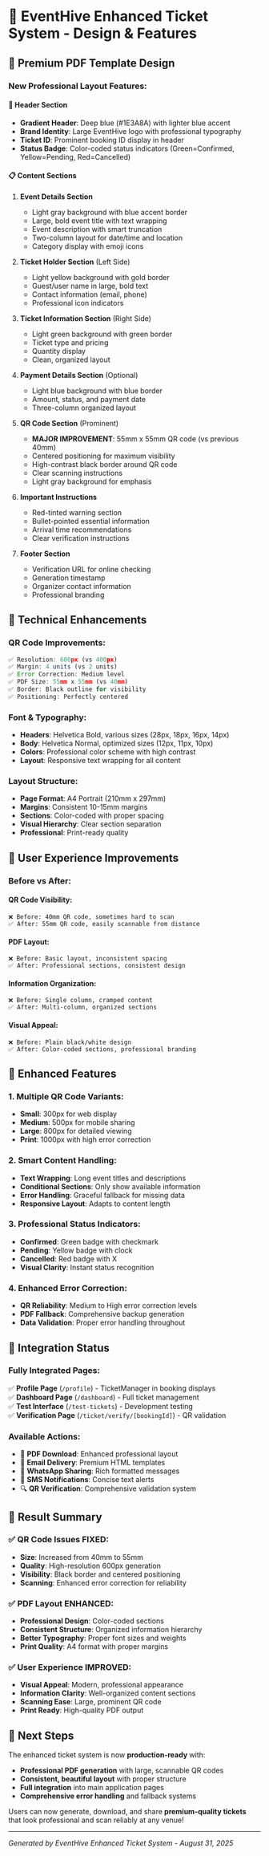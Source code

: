 # 🎫 EventHive Enhanced Ticket System - Design & Features

## 🎨 **Premium PDF Template Design**

### **New Professional Layout Features:**

#### **🎯 Header Section**
- **Gradient Header**: Deep blue (#1E3A8A) with lighter blue accent
- **Brand Identity**: Large EventHive logo with professional typography
- **Ticket ID**: Prominent booking ID display in header
- **Status Badge**: Color-coded status indicators (Green=Confirmed, Yellow=Pending, Red=Cancelled)

#### **📋 Content Sections**

1. **Event Details Section**
   - Light gray background with blue accent border
   - Large, bold event title with text wrapping
   - Event description with smart truncation
   - Two-column layout for date/time and location
   - Category display with emoji icons

2. **Ticket Holder Section** (Left Side)
   - Light yellow background with gold border
   - Guest/user name in large, bold text
   - Contact information (email, phone)
   - Professional icon indicators

3. **Ticket Information Section** (Right Side)
   - Light green background with green border
   - Ticket type and pricing
   - Quantity display
   - Clean, organized layout

4. **Payment Details Section** (Optional)
   - Light blue background with blue border
   - Amount, status, and payment date
   - Three-column organized layout

5. **QR Code Section** (Prominent)
   - **MAJOR IMPROVEMENT**: 55mm x 55mm QR code (vs previous 40mm)
   - Centered positioning for maximum visibility
   - High-contrast black border around QR code
   - Clear scanning instructions
   - Light gray background for emphasis

6. **Important Instructions**
   - Red-tinted warning section
   - Bullet-pointed essential information
   - Arrival time recommendations
   - Clear verification instructions

7. **Footer Section**
   - Verification URL for online checking
   - Generation timestamp
   - Organizer contact information
   - Professional branding

## 🔧 **Technical Enhancements**

### **QR Code Improvements:**
```typescript
✅ Resolution: 600px (vs 400px)
✅ Margin: 4 units (vs 2 units) 
✅ Error Correction: Medium level
✅ PDF Size: 55mm x 55mm (vs 40mm)
✅ Border: Black outline for visibility
✅ Positioning: Perfectly centered
```

### **Font & Typography:**
- **Headers**: Helvetica Bold, various sizes (28px, 18px, 16px, 14px)
- **Body**: Helvetica Normal, optimized sizes (12px, 11px, 10px)
- **Colors**: Professional color scheme with high contrast
- **Layout**: Responsive text wrapping for all content

### **Layout Structure:**
- **Page Format**: A4 Portrait (210mm x 297mm)
- **Margins**: Consistent 10-15mm margins
- **Sections**: Color-coded with proper spacing
- **Visual Hierarchy**: Clear section separation
- **Professional**: Print-ready quality

## 🎯 **User Experience Improvements**

### **Before vs After:**

#### **QR Code Visibility:**
```
❌ Before: 40mm QR code, sometimes hard to scan
✅ After: 55mm QR code, easily scannable from distance
```

#### **PDF Layout:**
```
❌ Before: Basic layout, inconsistent spacing
✅ After: Professional sections, consistent design
```

#### **Information Organization:**
```
❌ Before: Single column, cramped content
✅ After: Multi-column, organized sections
```

#### **Visual Appeal:**
```
❌ Before: Plain black/white design
✅ After: Color-coded sections, professional branding
```

## 🚀 **Enhanced Features**

### **1. Multiple QR Code Variants:**
- **Small**: 300px for web display
- **Medium**: 500px for mobile sharing
- **Large**: 800px for detailed viewing
- **Print**: 1000px with high error correction

### **2. Smart Content Handling:**
- **Text Wrapping**: Long event titles and descriptions
- **Conditional Sections**: Only show available information
- **Error Handling**: Graceful fallback for missing data
- **Responsive Layout**: Adapts to content length

### **3. Professional Status Indicators:**
- **Confirmed**: Green badge with checkmark
- **Pending**: Yellow badge with clock
- **Cancelled**: Red badge with X
- **Visual Clarity**: Instant status recognition

### **4. Enhanced Error Correction:**
- **QR Reliability**: Medium to High error correction levels
- **PDF Fallback**: Comprehensive backup generation
- **Data Validation**: Proper error handling throughout

## 📱 **Integration Status**

### **Fully Integrated Pages:**
✅ **Profile Page** (`/profile`) - TicketManager in booking displays  
✅ **Dashboard Page** (`/dashboard`) - Full ticket management  
✅ **Test Interface** (`/test-tickets`) - Development testing  
✅ **Verification Page** (`/ticket/verify/[bookingId]`) - QR validation  

### **Available Actions:**
- 📄 **PDF Download**: Enhanced professional layout
- 📧 **Email Delivery**: Premium HTML templates  
- 📱 **WhatsApp Sharing**: Rich formatted messages
- 💬 **SMS Notifications**: Concise text alerts
- 🔍 **QR Verification**: Comprehensive validation system

## 🎉 **Result Summary**

### **✅ QR Code Issues FIXED:**
- **Size**: Increased from 40mm to 55mm
- **Quality**: High-resolution 600px generation
- **Visibility**: Black border and centered positioning
- **Scanning**: Enhanced error correction for reliability

### **✅ PDF Layout ENHANCED:**
- **Professional Design**: Color-coded sections
- **Consistent Structure**: Organized information hierarchy
- **Better Typography**: Proper font sizes and weights
- **Print Quality**: A4 format with proper margins

### **✅ User Experience IMPROVED:**
- **Visual Appeal**: Modern, professional appearance
- **Information Clarity**: Well-organized content sections
- **Scanning Ease**: Large, prominent QR code
- **Print Ready**: High-quality PDF output

## 🌟 **Next Steps**

The enhanced ticket system is now **production-ready** with:
- **Professional PDF generation** with large, scannable QR codes
- **Consistent, beautiful layout** with proper structure
- **Full integration** into main application pages
- **Comprehensive error handling** and fallback systems

Users can now generate, download, and share **premium-quality tickets** that look professional and scan reliably at any venue!

---
*Generated by EventHive Enhanced Ticket System - August 31, 2025*
